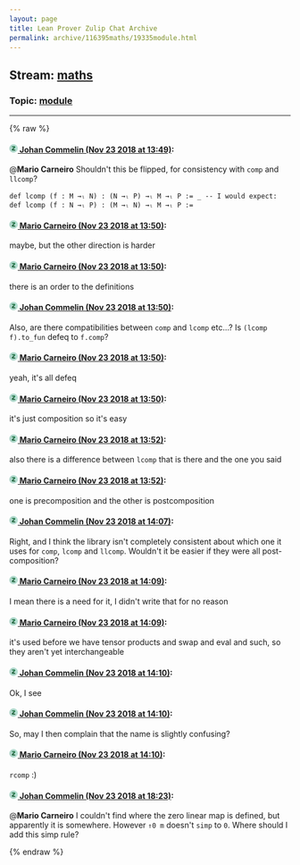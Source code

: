 ```yaml
---
layout: page
title: Lean Prover Zulip Chat Archive 
permalink: archive/116395maths/19335module.html
---
```


## Stream: [maths](index.html)
### Topic: [module](19335module.html)

---


{% raw %}
#### [![Click to go to Zulip](../../assets/img/zulip2.png) Johan Commelin (Nov 23 2018 at 13:49)](https://leanprover.zulipchat.com/#narrow/stream/116395-maths/topic/module/near/148227117):
@**Mario Carneiro** Shouldn't this be flipped, for consistency with `comp` and `llcomp`?
```lean
def lcomp (f : M →ₗ N) : (N →ₗ P) →ₗ M →ₗ P := _ -- I would expect:   def lcomp (f : N →ₗ P) : (M →ₗ N) →ₗ M →ₗ P :=
```

#### [![Click to go to Zulip](../../assets/img/zulip2.png) Mario Carneiro (Nov 23 2018 at 13:50)](https://leanprover.zulipchat.com/#narrow/stream/116395-maths/topic/module/near/148227175):
maybe, but the other direction is harder

#### [![Click to go to Zulip](../../assets/img/zulip2.png) Mario Carneiro (Nov 23 2018 at 13:50)](https://leanprover.zulipchat.com/#narrow/stream/116395-maths/topic/module/near/148227185):
there is an order to the definitions

#### [![Click to go to Zulip](../../assets/img/zulip2.png) Johan Commelin (Nov 23 2018 at 13:50)](https://leanprover.zulipchat.com/#narrow/stream/116395-maths/topic/module/near/148227192):
Also, are there compatibilities between `comp` and `lcomp` etc...? Is `(lcomp f).to_fun` defeq to `f.comp`?

#### [![Click to go to Zulip](../../assets/img/zulip2.png) Mario Carneiro (Nov 23 2018 at 13:50)](https://leanprover.zulipchat.com/#narrow/stream/116395-maths/topic/module/near/148227195):
yeah, it's all defeq

#### [![Click to go to Zulip](../../assets/img/zulip2.png) Mario Carneiro (Nov 23 2018 at 13:50)](https://leanprover.zulipchat.com/#narrow/stream/116395-maths/topic/module/near/148227203):
it's just composition so it's easy

#### [![Click to go to Zulip](../../assets/img/zulip2.png) Mario Carneiro (Nov 23 2018 at 13:52)](https://leanprover.zulipchat.com/#narrow/stream/116395-maths/topic/module/near/148227283):
also there is a difference between `lcomp` that is there and the one you said

#### [![Click to go to Zulip](../../assets/img/zulip2.png) Mario Carneiro (Nov 23 2018 at 13:52)](https://leanprover.zulipchat.com/#narrow/stream/116395-maths/topic/module/near/148227284):
one is precomposition and the other is postcomposition

#### [![Click to go to Zulip](../../assets/img/zulip2.png) Johan Commelin (Nov 23 2018 at 14:07)](https://leanprover.zulipchat.com/#narrow/stream/116395-maths/topic/module/near/148228046):
Right, and I think the library isn't completely consistent about which one it uses for `comp`, `lcomp` and `llcomp`. Wouldn't it be easier if they were all post-composition?

#### [![Click to go to Zulip](../../assets/img/zulip2.png) Mario Carneiro (Nov 23 2018 at 14:09)](https://leanprover.zulipchat.com/#narrow/stream/116395-maths/topic/module/near/148228136):
I mean there is a need for it, I didn't write that for no reason

#### [![Click to go to Zulip](../../assets/img/zulip2.png) Mario Carneiro (Nov 23 2018 at 14:09)](https://leanprover.zulipchat.com/#narrow/stream/116395-maths/topic/module/near/148228156):
it's used before we have tensor products and swap and eval and such, so they aren't yet interchangeable

#### [![Click to go to Zulip](../../assets/img/zulip2.png) Johan Commelin (Nov 23 2018 at 14:10)](https://leanprover.zulipchat.com/#narrow/stream/116395-maths/topic/module/near/148228209):
Ok, I see

#### [![Click to go to Zulip](../../assets/img/zulip2.png) Johan Commelin (Nov 23 2018 at 14:10)](https://leanprover.zulipchat.com/#narrow/stream/116395-maths/topic/module/near/148228225):
So, may I then complain that the name is slightly confusing?

#### [![Click to go to Zulip](../../assets/img/zulip2.png) Mario Carneiro (Nov 23 2018 at 14:10)](https://leanprover.zulipchat.com/#narrow/stream/116395-maths/topic/module/near/148228232):
`rcomp` :)

#### [![Click to go to Zulip](../../assets/img/zulip2.png) Johan Commelin (Nov 23 2018 at 18:23)](https://leanprover.zulipchat.com/#narrow/stream/116395-maths/topic/module/near/148241025):
@**Mario Carneiro** I couldn't find where the zero linear map is defined, but apparently it is somewhere. However `⇑0 m` doesn't `simp` to `0`. Where should I add this simp rule?


{% endraw %}
